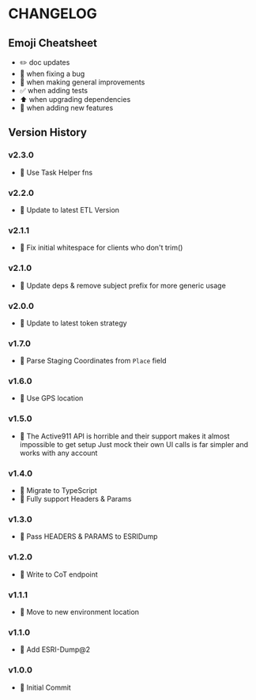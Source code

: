 # CHANGELOG

## Emoji Cheatsheet
- :pencil2: doc updates
- :bug: when fixing a bug
- :rocket: when making general improvements
- :white_check_mark: when adding tests
- :arrow_up: when upgrading dependencies
- :tada: when adding new features

## Version History

### v2.3.0

- :rocket: Use Task Helper fns

### v2.2.0

- :bug: Update to latest ETL Version

### v2.1.1

- :bug: Fix initial whitespace for clients who don't trim()

### v2.1.0

- :rocket: Update deps & remove subject prefix for more generic usage

### v2.0.0

- :rocket: Update to latest token strategy

### v1.7.0

- :rocket: Parse Staging Coordinates from `Place` field

### v1.6.0

- :rocket: Use GPS location

### v1.5.0

- :rocket: The Active911 API is horrible and their support makes it almost impossible to get setup
            Just mock their own UI calls is far simpler and works with any account

### v1.4.0

- :rocket: Migrate to TypeScript
- :tada: Fully support Headers & Params

### v1.3.0

- :tada: Pass HEADERS & PARAMS to ESRIDump

### v1.2.0

- :rocket: Write to CoT endpoint

### v1.1.1

- :rocket: Move to new environment location

### v1.1.0

- :rocket: Add ESRI-Dump@2

### v1.0.0

- :tada: Initial Commit
